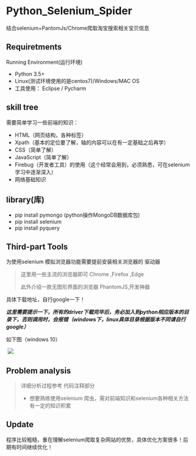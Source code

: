 # Python_Selenium_Spider
结合selenium+PantomJs/Chrome爬取淘宝搜索相关宝贝信息



## Requiretments

Running Environment(运行环境)

- Python 3.5+ 
- Linux(测试环境使用的是centos7)/Windows/MAC OS
- 工具使用： Eclipse / Pycharm 

## skill tree

需要简单学习一些前端的知识：

- HTML（网页结构，各种标签）
- Xpath（基本的定位要了解，轴的内容可以在有一定基础之后再学）
- CSS（简单了解）
- JavaScript（简单了解）
- Firebug（开发者工具）的使用（这个经常会用到，必须熟悉，可在selenium学习中逐渐深入）
- 网络基础知识

## library(库)

* pip install  pymongo (python操作MongoDB数据库包)
* pip install selenium
* pip install  pyquery

## Third-part Tools

 为使用selenium 模拟浏览器功能需要提前安装相关浏览器的 驱动器

> 这里用一些主流的浏览器即可 Chrome ,Firefox ,Edge
>
> 此外介绍一款无图形界面的浏览器 PhantomJS,开发神器
>
> 

具体下载地址，自行google一下！

***这里需要提示一下，所有的driver下载完毕后，务必加入到python相应版本的目录下，否则调用时，会报错（windows下，linux具体目录根据版本不同请自行google）***

如下图（windows 10）

​		![](http://ww1.sinaimg.cn/large/8599e4cfly1fmne80ntacj20kn06h74n.jpg)		

## Problem analysis

> 详细分析过程参考 代码注释部分
>
> * 想要熟练使用selenium 爬虫，需对前端知识和selenium各种相关方法有一定的知识积累



## Update

 程序比较粗糙，重在理解selenium爬取复杂网站的优势，具体优化方案很多！后期有时间继续优化！



